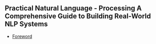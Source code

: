 ## Practical Natural Language - Processing A Comprehensive Guide to Building Real-World NLP Systems
- [Foreword](Foreword.md)